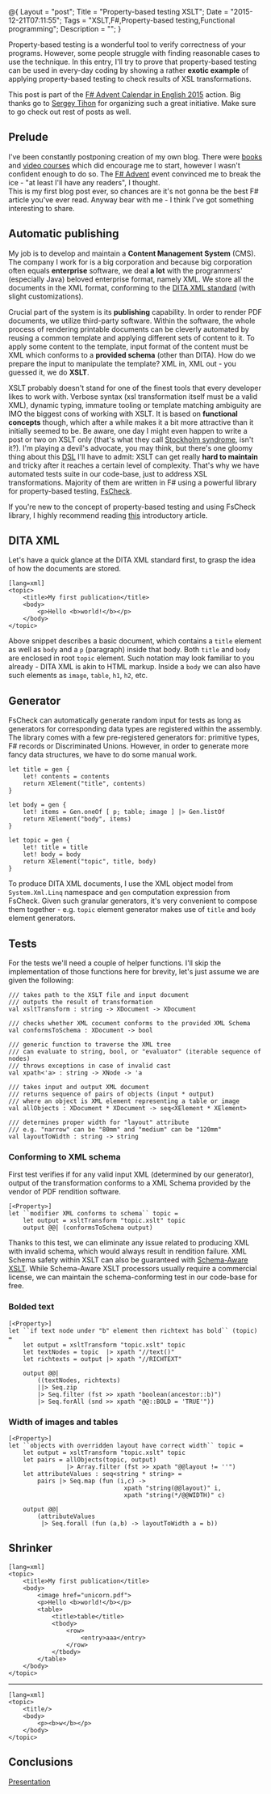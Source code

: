 @{
    Layout = "post";
    Title = "Property-based testing XSLT";
    Date = "2015-12-21T07:11:55";
    Tags = "XSLT,F#,Property-based testing,Functional programming";
    Description = "";
}

Property-based testing is a wonderful tool to verify correctness of your programs. 
However, some people struggle with finding reasonable cases to use the technique.
In this entry, I'll try to prove that property-based testing can be used in every-day coding by showing a rather __exotic example__ of applying property-based testing to check results of XSL transformations.

<!--more-->

<div class="message">

This post is part of the [F# Advent Calendar in English 2015](https://sergeytihon.wordpress.com/tag/fsadvent/) action. 
Big thanks go to [Sergey Tihon](https://twitter.com/sergey_tihon) for organizing such a great initiative.
Make sure to go check out rest of posts as well.

</div>

## Prelude

I've been constantly postponing creation of my own blog.
There were [books](http://amzn.com/1617292397) and [video courses](http://pluralsight.com/courses/get-involved) which did encourage me to start, however I wasn't confident enough to do so.
The [F# Advent](https://sergeytihon.wordpress.com/tag/fsadvent/) event convinced me to break the ice - "at least I'll have any readers", I thought.   
This is my first blog post ever, so chances are it's not gonna be the best F# article you've ever read.
Anyway bear with me - I think I've got something interesting to share.

## Automatic publishing

My job is to develop and maintain a __Content Management System__ (CMS). 
The company I work for is a big corporation and because big corporation often equals __enterprise__ software, we deal __a lot__ with the programmers' (especially Java) beloved enterprise format, namely XML.
We store all the documents in the XML format, conforming to the [DITA XML standard](http://dita.xml.org/) (with slight customizations).   

Crucial part of the system is its __publishing__ capability.
In order to render PDF documents, we utilize third-party software.
Within the software, the whole process of rendering printable documents can be cleverly automated by reusing a common template and applying different sets of content to it.
To apply some content to the template, input format of the content must be XML which conforms to a __provided schema__ (other than DITA).
How do we prepare the input to manipulate the template?
XML in, XML out - you guessed it, we do __XSLT__.

XSLT probably doesn't stand for one of the finest tools that every developer likes to work with.
Verbose syntax (xsl transformation itself must be a valid XML), dynamic typing, immature tooling or template matching ambiguity are IMO the biggest cons of working with XSLT. 
It is based on __functional concepts__ though, which after a while makes it a bit more attractive than it initially seemed to be.
Be aware, one day I might even happen to write a post or two on XSLT only (that's what they call [Stockholm syndrome](https://en.wikipedia.org/wiki/Stockholm_syndrome), isn't it?).
I'm playing a devil's advocate, you may think, but there's one gloomy thing about this [DSL](https://en.wikipedia.org/wiki/Domain-specific_language) I'll have to admit: 
XSLT can get really __hard to maintain__ and tricky after it reaches a certain level of complexity.
That's why we have automated tests suite in our code-base, just to address XSL transformations.
Majority of them are written in F# using a powerful library for property-based testing, [FsCheck](https://fscheck.github.io/FsCheck/).

<div class="message">

If you're new to the concept of property-based testing and using FsCheck library, I highly recommend reading [this](http://fsharpforfunandprofit.com/posts/property-based-testing/) introductory article.

</div>

## DITA XML

Let's have a quick glance at the DITA XML standard first, to grasp the idea of how the documents are stored.

    [lang=xml]
    <topic>
        <title>My first publication</title>
        <body>
            <p>Hello <b>world!</b></p>
        </body>
    </topic>

Above snippet describes a basic document, which contains a `title` element as well as `body` and a `p` (paragraph) inside that body.
Both `title` and `body` are enclosed in root `topic` element.
Such notation may look familiar to you already - DITA XML is akin to HTML markup.
Inside a `body` we can also have such elements as `image`, `table`, `h1`, `h2`, etc. 

## Generator

FsCheck can automatically generate random input for tests as long as generators for corresponding data types are registered within the assembly.
The library comes with a few pre-registered generators for: primitive types, F# records or Discriminated Unions.
However, in order to generate more fancy data structures, we have to do some manual work.

    let title = gen {
        let! contents = contents
        return XElement("title", contents)
    }
    
    let body = gen {
        let! items = Gen.oneOf [ p; table; image ] |> Gen.listOf
        return XElement("body", items)
    }
    
    let topic = gen {
        let! title = title
        let! body = body
        return XElement("topic", title, body)
    }

To produce DITA XML documents, I use the XML object model from `System.Xml.Linq` namespace and `gen` computation expression from FsCheck.
Given such granular generators, it's very convenient to compose them together - e.g. `topic` element generator makes use of `title` and `body` element generators.

<!-- TODO: more on generators? -->

## Tests

For the tests we'll need a couple of helper functions.
I'll skip the implementation of those functions here for brevity, let's just assume we are given the following:

    /// takes path to the XSLT file and input document
    /// outputs the result of transformation
    val xsltTransform : string -> XDocument -> XDocument
    
    /// checks whether XML cocument conforms to the provided XML Schema
    val conformsToSchema : XDocument -> bool
    
    /// generic function to traverse the XML tree
    /// can evaluate to string, bool, or "evaluator" (iterable sequence of nodes)
    /// throws exceptions in case of invalid cast
    val xpath<'a> : string -> XNode -> 'a
    
    /// takes input and output XML document
    /// returns sequence of pairs of objects (input * output)
    /// where an object is XML element representing a table or image
    val allObjects : XDocument * XDocument -> seq<XElement * XElement>

    /// determines proper width for "layout" attribute
    /// e.g. "narrow" can be "80mm" and "medium" can be "120mm" 
    val layoutToWidth : string -> string

<!-- TODO: maybe don't skip ? -->

### Conforming to XML schema

First test verifies if for any valid input XML (determined by our generator), output of the transformation conforms to a XML Schema provided by the vendor of PDF rendition software.

    [<Property>]
    let ``modifier XML conforms to schema`` topic =
        let output = xsltTransform "topic.xslt" topic
        output @@| (conformsToSchema output)
        
Thanks to this test, we can eliminate any issue related to producing XML with invalid schema, which would always result in rendition failure. 
XML Schema safety within XSLT can also be guaranteed with [Schema-Aware XSLT](http://www.stylusstudio.com/schema-aware.html).
While Schema-Aware XSLT processors usually require a commercial license, we can maintain the schema-conforming test in our code-base for free.

### Bolded text

    [<Property>]
    let ``if text node under "b" element then richtext has bold`` (topic) =
        let output = xsltTransform "topic.xslt" topic
        let textNodes = topic  |> xpath "//text()"
        let richtexts = output |> xpath "//RICHTEXT"
    
        output @@|
            ((textNodes, richtexts)
            ||> Seq.zip
            |> Seq.filter (fst >> xpath "boolean(ancestor::b)")
            |> Seq.forAll (snd >> xpath "@@::BOLD = 'TRUE'"))

<!-- simplification -->

### Width of images and tables

    [<Property>]
    let ``objects with overridden layout have correct width`` topic =
        let output = xsltTransform "topic.xslt" topic
        let pairs = allObjects(topic, output)
                    |> Array.filter (fst >> xpath "@@layout != ''")
        let attributeValues : seq<string * string> = 
            pairs |> Seq.map (fun (i,c) -> 
                                    xpath "string(@@layout)" i, 
                                    xpath "string(*/@@WIDTH)" c)

        output @@| 
            (attributeValues 
             |> Seq.forall (fun (a,b) -> layoutToWidth a = b))

## Shrinker

    [lang=xml]
    <topic>
        <title>My first publication</title>
        <body>
            <image href="unicorn.pdf">
            <p>Hello <b>world!</b></p>
            <table>
                <title>table</title>
                <tbody>
                    <row>
                        <entry>aaa</entry>
                    </row>
                </tbody>
            </table>
        </body>
    </topic>

---
    
    [lang=xml]
    <topic>
        <title/>
        <body>
            <p><b>w</b></p>
        </body>
    </topic>

## Conclusions

[Presentation](http://theimowski.com/PropertyBasedTestsWithFSharp)

<!-- mention suave in japanese -->
